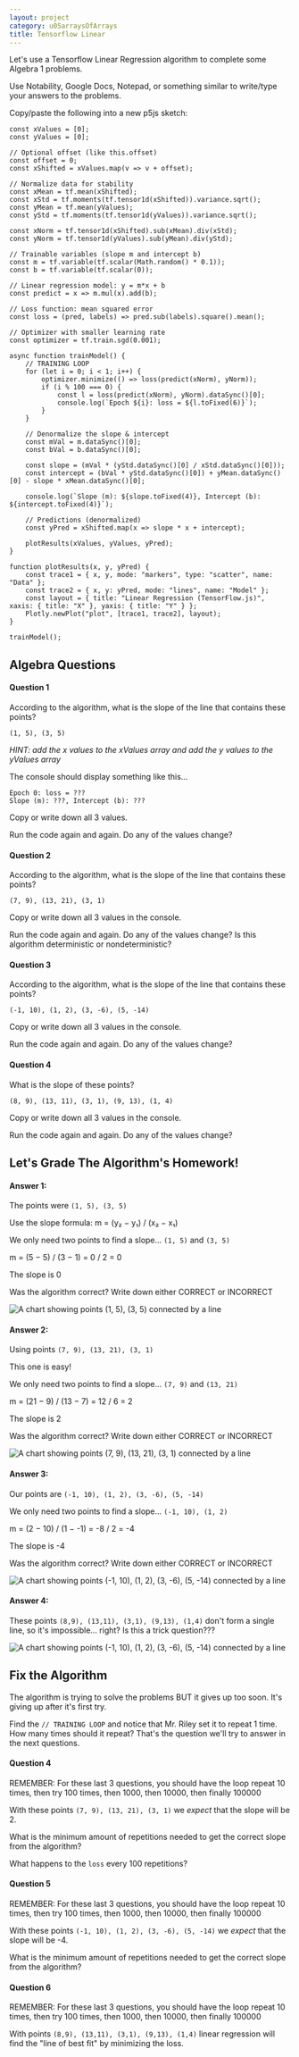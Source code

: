 ```yaml
---
layout: project
category: u05arraysOfArrays
title: Tensorflow Linear
---
```


Let's use a Tensorflow Linear Regression algorithm to complete some Algebra 1 problems.

Use Notability, Google Docs, Notepad, or something similar to write/type your answers to the problems.

Copy/paste the following into a new p5js sketch:

```
const xValues = [0];
const yValues = [0];

// Optional offset (like this.offset)
const offset = 0;
const xShifted = xValues.map(v => v + offset);

// Normalize data for stability
const xMean = tf.mean(xShifted);
const xStd = tf.moments(tf.tensor1d(xShifted)).variance.sqrt();
const yMean = tf.mean(yValues);
const yStd = tf.moments(tf.tensor1d(yValues)).variance.sqrt();

const xNorm = tf.tensor1d(xShifted).sub(xMean).div(xStd);
const yNorm = tf.tensor1d(yValues).sub(yMean).div(yStd);

// Trainable variables (slope m and intercept b)
const m = tf.variable(tf.scalar(Math.random() * 0.1));
const b = tf.variable(tf.scalar(0));

// Linear regression model: y = m*x + b
const predict = x => m.mul(x).add(b);

// Loss function: mean squared error
const loss = (pred, labels) => pred.sub(labels).square().mean();

// Optimizer with smaller learning rate
const optimizer = tf.train.sgd(0.001);

async function trainModel() {
    // TRAINING LOOP
    for (let i = 0; i < 1; i++) {
        optimizer.minimize(() => loss(predict(xNorm), yNorm));
        if (i % 100 === 0) {
            const l = loss(predict(xNorm), yNorm).dataSync()[0];
            console.log(`Epoch ${i}: loss = ${l.toFixed(6)}`);
        }
    }

    // Denormalize the slope & intercept
    const mVal = m.dataSync()[0];
    const bVal = b.dataSync()[0];

    const slope = (mVal * (yStd.dataSync()[0] / xStd.dataSync()[0]));
    const intercept = (bVal * yStd.dataSync()[0]) + yMean.dataSync()[0] - slope * xMean.dataSync()[0];

    console.log(`Slope (m): ${slope.toFixed(4)}, Intercept (b): ${intercept.toFixed(4)}`);

    // Predictions (denormalized)
    const yPred = xShifted.map(x => slope * x + intercept);

    plotResults(xValues, yValues, yPred);
}

function plotResults(x, y, yPred) {
    const trace1 = { x, y, mode: "markers", type: "scatter", name: "Data" };
    const trace2 = { x, y: yPred, mode: "lines", name: "Model" };
    const layout = { title: "Linear Regression (TensorFlow.js)", xaxis: { title: "X" }, yaxis: { title: "Y" } };
    Plotly.newPlot("plot", [trace1, trace2], layout);
}

trainModel();
```

## Algebra Questions

#### Question 1

According to the algorithm, what is the slope of the line that contains these points?

`(1, 5), (3, 5)`

*HINT: add the x values to the xValues array and add the y values to the yValues array*

The console should display something like this...

```
Epoch 0: loss = ???
Slope (m): ???, Intercept (b): ???
```

Copy or write down all 3 values.

Run the code again and again. Do any of the values change?

#### Question 2

According to the algorithm, what is the slope of the line that contains these points?

`(7, 9), (13, 21), (3, 1)`

Copy or write down all 3 values in the console.

Run the code again and again. Do any of the values change? Is this algorithm deterministic or nondeterministic?

#### Question 3

According to the algorithm, what is the slope of the line that contains these points?

`(-1, 10), (1, 2), (3, -6), (5, -14)`

Copy or write down all 3 values in the console.

Run the code again and again. Do any of the values change?

#### Question 4

What is the slope of these points?

`(8, 9), (13, 11), (3, 1), (9, 13), (1, 4)`

Copy or write down all 3 values in the console.

Run the code again and again. Do any of the values change?

## Let's Grade The Algorithm's Homework!

#### Answer 1:

The points were `(1, 5), (3, 5)`

Use the slope formula: m = (y₂ − y₁) / (x₂ − x₁)

We only need two points to find a slope... `(1, 5)` and `(3, 5)` 

m = (5 − 5) / (3 − 1) = 0 / 2 = 0

The slope is 0

Was the algorithm correct? Write down either CORRECT or INCORRECT

![A chart showing points (1, 5), (3, 5) connected by a line](../linear01.png)

#### Answer 2:

Using points `(7, 9), (13, 21), (3, 1)`

This one is easy!

We only need two points to find a slope... `(7, 9)` and `(13, 21)` 

m = (21 − 9) / (13 − 7) = 12 / 6 = 2

The slope is 2

Was the algorithm correct? Write down either CORRECT or INCORRECT

![A chart showing points (7, 9), (13, 21), (3, 1) connected by a line](../linear02.png)

#### Answer 3:

Our points are `(-1, 10), (1, 2), (3, -6), (5, -14)`

We only need two points to find a slope... `(-1, 10), (1, 2)` 

m = (2 − 10) / (1 − -1) = -8 / 2 = -4

The slope is -4

Was the algorithm correct? Write down either CORRECT or INCORRECT

![A chart showing points (-1, 10), (1, 2), (3, -6), (5, -14) connected by a line](../linear03.png)

#### Answer 4:

These points `(8,9), (13,11), (3,1), (9,13), (1,4)` don't form a single line, so it's impossible... right? Is this a trick question???

![A chart showing points (-1, 10), (1, 2), (3, -6), (5, -14) connected by a line](../linear04.png)



## Fix the Algorithm

The algorithm is trying to solve the problems BUT it gives up too soon. It's giving up after it's first try.

Find the `// TRAINING LOOP` and notice that Mr. Riley set it to repeat 1 time. How many times should it repeat? That's the question we'll try to answer in the next questions.

#### Question 4

REMEMBER: For these last 3 questions, you should have the loop repeat 10 times, then try 100 times, then 1000, then 10000, then finally 100000

With these points `(7, 9), (13, 21), (3, 1)` we *expect* that the slope will be 2. 

What is the minimum amount of repetitions needed to get the correct slope from the algorithm?

What happens to the `loss` every 100 repetitions?

#### Question 5

REMEMBER: For these last 3 questions, you should have the loop repeat 10 times, then try 100 times, then 1000, then 10000, then finally 100000

With these points `(-1, 10), (1, 2), (3, -6), (5, -14)` we *expect* that the slope will be -4. 

What is the minimum amount of repetitions needed to get the correct slope from the algorithm?

#### Question 6

REMEMBER: For these last 3 questions, you should have the loop repeat 10 times, then try 100 times, then 1000, then 10000, then finally 100000

With points `(8,9), (13,11), (3,1), (9,13), (1,4)` linear regression will find the "line of best fit" by minimizing the loss.
